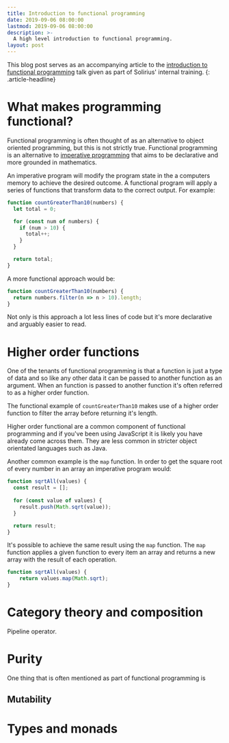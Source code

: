 ```yaml
---
title: Introduction to functional programming
date: 2019-09-06 08:00:00
lastmod: 2019-09-06 08:00:00
description: >-
  A high level introduction to functional programming.
layout: post
---
```


This blog post serves as an accompanying article to the [introduction to functional programming]() talk given as part of Solirius' internal training. {: .article-headline}

# What makes programming functional?

Functional programming is often thought of as an alternative to object oriented programming, but this is not strictly true. Functional programming is an alternative to [imperative programming](https://en.wikipedia.org/wiki/Imperative_programming) that aims to be declarative and more grounded in mathematics.

An imperative program will modify the program state in the a computers memory to achieve the desired outcome. A functional program will apply a series of functions that transform data to the correct output. For example:

```javascript
function countGreaterThan10(numbers) {
  let total = 0;

  for (const num of numbers) {
    if (num > 10) {
      total++;
    }
  }

  return total;
}
```

A more functional approach would be:

```javascript
function countGreaterThan10(numbers) {
  return numbers.filter(n => n > 10).length;
}
```

Not only is this approach a lot less lines of code but it's more declarative and arguably easier to read.

# Higher order functions

One of the tenants of functional programming is that a function is just a type of data and so like any other data it can be passed to another function as an argument. When an function is passed to another function  it's often referred to as a higher order function.

The functional example of `countGreaterThan10` makes use of a higher order function to filter the array before returning it's length. 

Higher order functional are a common component of functional programming and if you've been using JavaScript it is likely you have already come across them. They are less common in stricter object orientated languages such as Java.

Another common example is the `map` function. In order to get the square root of every number in an array an imperative program would:

```javascript
function sqrtAll(values) {
  const result = [];
  
  for (const value of values) {
    result.push(Math.sqrt(value));
  }

  return result;
}
```

It's possible to achieve the same result using the `map` function. The `map` function applies a given function to every item an array and returns a new array with the result of each operation.

```javascript
function sqrtAll(values) {
    return values.map(Math.sqrt);
}
```

# Category theory and composition

Pipeline operator.


# Purity

One thing that is often mentioned as part of functional programming is 

## Mutability

# Types and monads
